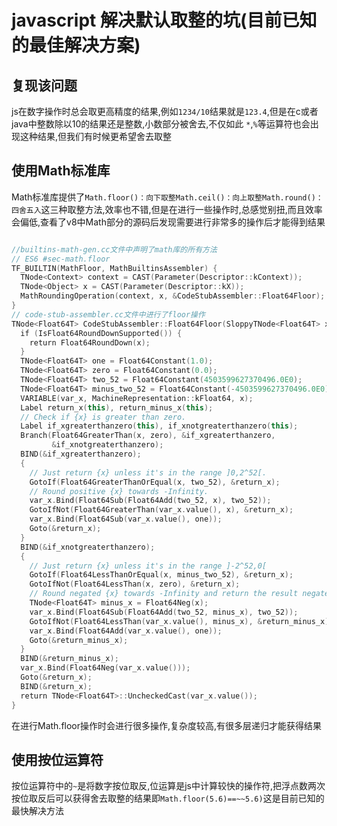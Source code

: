# javascript 解决默认取整的坑(目前已知的最佳解决方案)

## 复现该问题
js在数字操作时总会取更高精度的结果,例如`1234/10`结果就是`123.4`,但是在c或者java中整数除以10的结果还是整数,小数部分被舍去,不仅如此 `*`,`%`等运算符也会出现这种结果,但我们有时候更希望舍去取整

## 使用Math标准库

Math标准库提供了`Math.floor()：向下取整Math.ceil()：向上取整Math.round()：四舍五入`这三种取整方法,效率也不错,但是在进行一些操作时,总感觉别扭,而且效率会偏低,查看了v8中Math部分的源码后发现需要进行非常多的操作后才能得到结果

```c++

//builtins-math-gen.cc文件中声明了math库的所有方法
// ES6 #sec-math.floor
TF_BUILTIN(MathFloor, MathBuiltinsAssembler) {
  TNode<Context> context = CAST(Parameter(Descriptor::kContext));
  TNode<Object> x = CAST(Parameter(Descriptor::kX));
  MathRoundingOperation(context, x, &CodeStubAssembler::Float64Floor);
}
// code-stub-assembler.cc文件中进行了floor操作
TNode<Float64T> CodeStubAssembler::Float64Floor(SloppyTNode<Float64T> x) {
  if (IsFloat64RoundDownSupported()) {
    return Float64RoundDown(x);
  }
  TNode<Float64T> one = Float64Constant(1.0);
  TNode<Float64T> zero = Float64Constant(0.0);
  TNode<Float64T> two_52 = Float64Constant(4503599627370496.0E0);
  TNode<Float64T> minus_two_52 = Float64Constant(-4503599627370496.0E0);
  VARIABLE(var_x, MachineRepresentation::kFloat64, x);
  Label return_x(this), return_minus_x(this);
  // Check if {x} is greater than zero.
  Label if_xgreaterthanzero(this), if_xnotgreaterthanzero(this);
  Branch(Float64GreaterThan(x, zero), &if_xgreaterthanzero,
         &if_xnotgreaterthanzero);
  BIND(&if_xgreaterthanzero);
  {
    // Just return {x} unless it's in the range ]0,2^52[.
    GotoIf(Float64GreaterThanOrEqual(x, two_52), &return_x);
    // Round positive {x} towards -Infinity.
    var_x.Bind(Float64Sub(Float64Add(two_52, x), two_52));
    GotoIfNot(Float64GreaterThan(var_x.value(), x), &return_x);
    var_x.Bind(Float64Sub(var_x.value(), one));
    Goto(&return_x);
  }
  BIND(&if_xnotgreaterthanzero);
  {
    // Just return {x} unless it's in the range ]-2^52,0[
    GotoIf(Float64LessThanOrEqual(x, minus_two_52), &return_x);
    GotoIfNot(Float64LessThan(x, zero), &return_x);
    // Round negated {x} towards -Infinity and return the result negated.
    TNode<Float64T> minus_x = Float64Neg(x);
    var_x.Bind(Float64Sub(Float64Add(two_52, minus_x), two_52));
    GotoIfNot(Float64LessThan(var_x.value(), minus_x), &return_minus_x);
    var_x.Bind(Float64Add(var_x.value(), one));
    Goto(&return_minus_x);
  }
  BIND(&return_minus_x);
  var_x.Bind(Float64Neg(var_x.value()));
  Goto(&return_x);
  BIND(&return_x);
  return TNode<Float64T>::UncheckedCast(var_x.value());
}
```
在进行Math.floor操作时会进行很多操作,复杂度较高,有很多层递归才能获得结果

## 使用按位运算符
按位运算符中的`~`是将数字按位取反,位运算是js中计算较快的操作符,把浮点数两次按位取反后可以获得舍去取整的结果即`Math.floor(5.6)==~~5.6)`这是目前已知的最快解决方法

